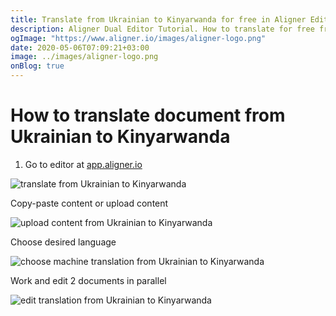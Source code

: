 ```yaml
---
title: Translate from Ukrainian to Kinyarwanda for free in Aligner Editor
description: Aligner Dual Editor Tutorial. How to translate for free from Ukrainian to Kinyarwanda. Aligner is multilingual document management platform. 
ogImage: "https://www.aligner.io/images/aligner-logo.png"
date: 2020-05-06T07:09:21+03:00
image: ../images/aligner-logo.png
onBlog: true
---
```


# How to translate document from Ukrainian to Kinyarwanda

1. Go to editor at [app.aligner.io](https://app.aligner.io "Aligner App web page")

![translate from Ukrainian to Kinyarwanda](../aligner-blank-editor.png "translate from Ukrainian to Kinyarwanda")

Copy-paste content or upload content

![upload content from Ukrainian to Kinyarwanda](../aligner-uploaded-document.png "upload content from Ukrainian to Kinyarwanda")

Choose desired language

![choose machine translation from Ukrainian to Kinyarwanda](../aligner-language-dropdown.png "choose machine translation from Ukrainian to Kinyarwanda")

Work and edit 2 documents in parallel

![edit translation from Ukrainian to Kinyarwanda](../aligner-double-sitded-editor.png "edit translation from Ukrainian to Kinyarwanda")

